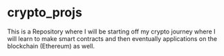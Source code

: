 # crypto_projs
This is a Repository where I will be starting off my crypto journey where I will learn to make smart contracts and then eventually applications on the blockchain (Ethereum) as well.
